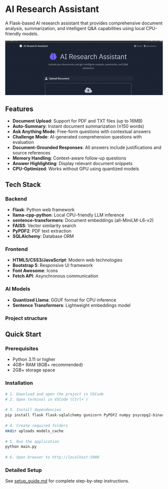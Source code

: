 # AI Research Assistant

A Flask-based AI research assistant that provides comprehensive document analysis, summarization, and intelligent Q&A capabilities using local CPU-friendly models.


![Demo Animation](animation.gif)

## Features

- **Document Upload**: Support for PDF and TXT files (up to 16MB)
- **Auto-Summary**: Instant document summarization (≤150 words)
- **Ask Anything Mode**: Free-form questions with contextual answers
- **Challenge Mode**: AI-generated comprehension questions with evaluation
- **Document-Grounded Responses**: All answers include justifications and source references
- **Memory Handling**: Context-aware follow-up questions
- **Answer Highlighting**: Display relevant document snippets
- **CPU-Optimized**: Works without GPU using quantized models

## Tech Stack

### Backend
- **Flask**: Python web framework
- **llama-cpp-python**: Local CPU-friendly LLM inference
- **sentence-transformers**: Document embeddings (all-MiniLM-L6-v2)
- **FAISS**: Vector similarity search
- **PyPDF2**: PDF text extraction
- **SQLAlchemy**: Database ORM

### Frontend
- **HTML5/CSS3/JavaScript**: Modern web technologies
- **Bootstrap 5**: Responsive UI framework
- **Font Awesome**: Icons
- **Fetch API**: Asynchronous communication

### AI Models
- **Quantized Llama**: GGUF format for CPU inference
- **Sentence Transformers**: Lightweight embeddings model

### Project structure  



## Quick Start

### Prerequisites
- Python 3.11 or higher
- 4GB+ RAM (8GB+ recommended)
- 2GB+ storage space

### Installation
```bash
# 1. Download and open the project in VSCode
# 2. Open terminal in VSCode (Ctrl+`)

# 3. Install dependencies
pip install flask flask-sqlalchemy gunicorn PyPDF2 numpy psycopg2-binary email-validator werkzeug sqlalchemy

# 4. Create required folders
mkdir uploads models_cache

# 5. Run the application
python main.py

# 6. Open browser to http://localhost:5000
```

### Detailed Setup
See [setup_guide.md](setup_guide.md) for complete step-by-step instructions.
